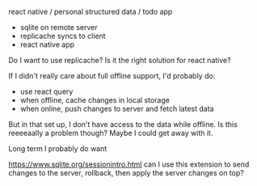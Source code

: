 

react native / personal structured data / todo app

- sqlite on remote server
- replicache syncs to client
- react native app


Do I want to use replicache? Is it the right solution for react native?


If I didn't really care about full offline support, I'd probably do:
- use react query
- when offline, cache changes in local storage
- when online, push changes to server and fetch latest data

But in that set up, I don't have access to the data while offline. Is this reeeeaally a problem though? Maybe I could get away with it.

Long term I probably do want



https://www.sqlite.org/sessionintro.html
can I use this extension to send changes to the server, rollback, then apply the server changes on top?



[](digital-home.md) 